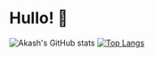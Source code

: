 # Hullo! 👋

![Akash's GitHub stats](https://github-readme-stats.vercel.app/api?username=RedInJapanese&show_icons=true&theme=onedark)
[![Top Langs](https://github-readme-stats.vercel.app/api/top-langs/?username=RedInJapanese&hide=javascript,html,css,java,c#&layout=compact&theme=onedark)](https://github.com/RedInJapanese/leetcode-problems)
